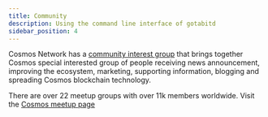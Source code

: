 ```yaml
---
title: Community
description: Using the command line interface of gotabitd
sidebar_position: 4
---
```


Cosmos Network has a [community interest group](https://forum.cosmos.network/t/fund-notional-to-work-on-the-cosmos-hub/9706) that brings together Cosmos special interested group of people receiving news announcement, improving the ecosystem, marketing, supporting information, blogging and spreading Cosmos blockchain technology.

There are over 22 meetup groups with over 11k members worldwide. Visit the [Cosmos meetup page](https://www.meetup.com/topics/cosmos/all/)


